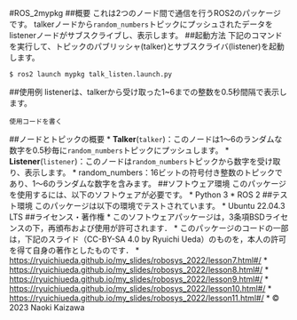 #ROS_2mypkg
##概要
これは2つのノード間で通信を行うROS2のパッケージです。
talkerノードから``random_numbers``トピックにプッシュされたデータをlistenerノードがサブスクライブし、表示します。
##起動方法
下記のコマンドを実行して、トピックのパブリッシャ(talker)とサブスクライバ(listener)を起動します。
```
$ ros2 launch mypkg talk_listen.launch.py
```
##使用例
listenerは、talkerから受け取った1~6までの整数を0.5秒間隔で表示します。
```
使用コードを書く
```
##ノードとトピックの概要
        * **Talker**(``talker``)：このノードは1～6のランダムな数字を0.5秒毎に``random_numbers``トピックにプッシュします。
        * **Listener**(``listener``)：このノードは``random_numbers``トピックから数字を受け取り、表示します。
        * random_numbers：16ビットの符号付き整数のトピックであり、1～6のランダムな数字を含みます。
##ソフトウェア環境
このパッケージを使用するには、以下のソフトウェアが必要です。
        * Python 3
        * ROS 2
##テスト環境
このパッケージは以下の環境でテストされています。
        * Ubuntu 22.04.3 LTS
##ライセンス・著作権
        * このソフトウェアパッケージは，3条項BSDライセンスの下，再頒布および使用が許可されます．
        * このパッケージのコードの一部は，下記のスライド（CC-BY-SA 4.0 by Ryuichi Ueda）のものを，本人の許可を得て自身の著作としたものです．
        * https://ryuichiueda.github.io/my_slides/robosys_2022/lesson7.html#/
        * https://ryuichiueda.github.io/my_slides/robosys_2022/lesson8.html#/
        * https://ryuichiueda.github.io/my_slides/robosys_2022/lesson9.html#/
        * https://ryuichiueda.github.io/my_slides/robosys_2022/lesson10.html#/
        * https://ryuichiueda.github.io/my_slides/robosys_2022/lesson11.html#/
        * © 2023 Naoki Kaizawa
